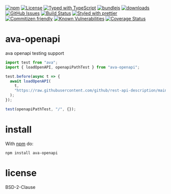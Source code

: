 [![npm](https://img.shields.io/npm/v/ava-openapi.svg)](https://www.npmjs.com/package/ava-openapi)
[![License](https://img.shields.io/badge/License-0BSD-blue.svg)](https://spdx.org/licenses/0BSD.html)
[![Typed with TypeScript](https://flat.badgen.net/badge/icon/Typed?icon=typescript\&label\&labelColor=blue\&color=555555)](https://typescriptlang.org)
[![bundlejs](https://deno.bundlejs.com/?q=ava-openapi\&badge=detailed)](https://bundlejs.com/?q=ava-openapi)
[![downloads](http://img.shields.io/npm/dm/ava-openapi.svg?style=flat-square)](https://npmjs.org/package/ava-openapi)
[![GitHub Issues](https://img.shields.io/github/issues/arlac77/ava-openapi.svg?style=flat-square)](https://github.com/arlac77/ava-openapi/issues)
[![Build Status](https://img.shields.io/endpoint.svg?url=https%3A%2F%2Factions-badge.atrox.dev%2Farlac77%2Fava-openapi%2Fbadge\&style=flat)](https://actions-badge.atrox.dev/arlac77/ava-openapi/goto)
[![Styled with prettier](https://img.shields.io/badge/styled_with-prettier-ff69b4.svg)](https://github.com/prettier/prettier)
[![Commitizen friendly](https://img.shields.io/badge/commitizen-friendly-brightgreen.svg)](http://commitizen.github.io/cz-cli/)
[![Known Vulnerabilities](https://snyk.io/test/github/arlac77/ava-openapi/badge.svg)](https://snyk.io/test/github/arlac77/ava-openapi)
[![Coverage Status](https://coveralls.io/repos/arlac77/ava-openapi/badge.svg)](https://coveralls.io/github/arlac77/ava-openapi)

# ava-openapi

ava openapi testing support

```js
import test from "ava";
import { loadOpenAPI, openapiPathTest } from "ava-openapi";

test.before(async t => {
  await loadOpenAPI(
    t,
    "https://raw.githubusercontent.com/github/rest-api-description/main/descriptions/api.github.com/api.github.com.2022-11-28.json"
  );
});

test(openapiPathTest, "/", {});
```

# install

With [npm](http://npmjs.org) do:

```shell
npm install ava-openapi
```

# license

BSD-2-Clause
